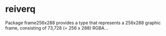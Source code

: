 # reiverq
Package frame256x288 provides a type that represents a 256x288 graphic frame, consisting of 73,728 (= 256 x 288) RGBA…
